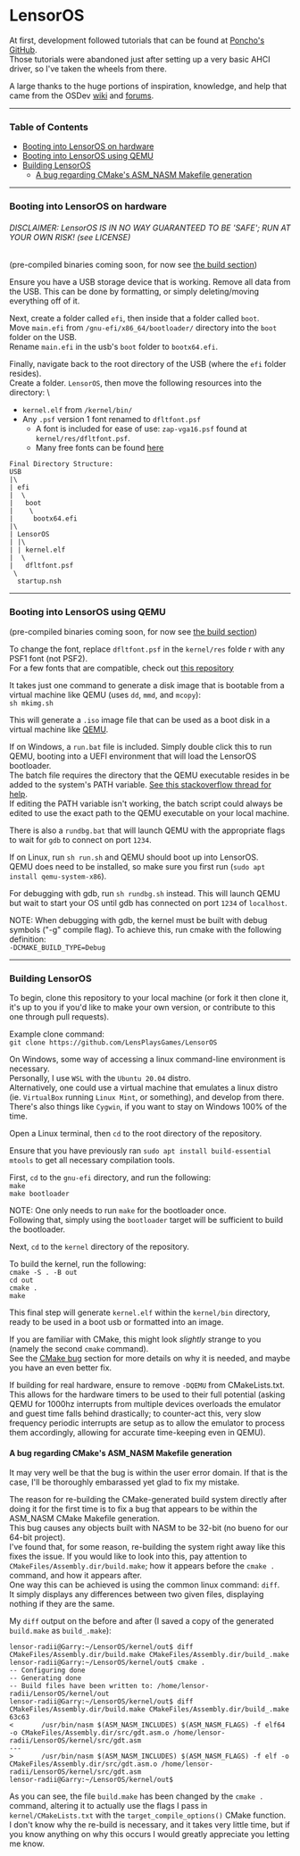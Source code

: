 # LensorOS
At first, development followed tutorials that can be found at [Poncho's GitHub](https://github.com/Absurdponcho). \
Those tutorials were abandoned just after setting up a very basic AHCI driver, so I've taken the wheels from there.

A large thanks to the huge portions of inspiration, knowledge, and help that came from the OSDev [wiki](https://wiki.osdev.org/Expanded_Main_Page) and [forums](https://forum.osdev.org/).

---

### Table of Contents
- [Booting into LensorOS on hardware](#hardware-boot)
- [Booting into LensorOS using QEMU](#qemu-boot)
- [Building LensorOS](#build)
  - [A bug regarding CMake's ASM_NASM Makefile generation](#cmake-bug)
  
---

### Booting into LensorOS on hardware <a name="hardware-boot"></a>
###### DISCLAIMER: LensorOS IS IN NO WAY GUARANTEED TO BE 'SAFE'; RUN AT YOUR OWN RISK! (see LICENSE)

(pre-compiled binaries coming soon, for now see [the build section](#build))

Ensure you have a USB storage device that is working. Remove all data from the USB. This can be done by formatting, or simply deleting/moving everything off of it.

Next, create a folder called `efi`, then inside that a folder called `boot`. \
Move `main.efi` from `/gnu-efi/x86_64/bootloader/` directory into the `boot` folder on the USB. \
Rename `main.efi` in the usb's `boot` folder to `bootx64.efi`.

Finally, navigate back to the root directory of the USB (where the `efi` folder resides). \
Create a folder. `LensorOS`, then move the following resources into the directory: \
- `kernel.elf` from `/kernel/bin/`
- Any `.psf` version 1 font renamed to `dfltfont.psf`
  - A font is included for ease of use: `zap-vga16.psf` found at `kernel/res/dfltfont.psf`. 
  - Many free fonts can be found [here](https://github.com/ercanersoy/PSF-Fonts)

```
Final Directory Structure:
USB
|\
| efi
|  \
|   boot
|    \
|     bootx64.efi
|\
| LensorOS
| |\
| | kernel.elf
|  \
|   dfltfont.psf
 \
  startup.nsh
```

---

### Booting into LensorOS using QEMU <a name="qemu-boot"></a>
(pre-compiled binaries coming soon, for now see [the build section](#build))

To change the font, replace `dfltfont.psf` in the `kernel/res` folde r with any PSF1 font (not PSF2). \
For a few fonts that are compatible, check out [this repository](https://github.com/ercanersoy/PSF-Fonts)

It takes just one command to generate a disk image that is bootable from a virtual machine like QEMU (uses `dd`, `mmd`, and `mcopy`): \
`sh mkimg.sh`

This will generate a `.iso` image file that can be used as a boot disk in a virtual machine like [QEMU](https://www.qemu.org/).

If on Windows, a `run.bat` file is included. Simply double click this to run QEMU, booting into a UEFI environment that will load the LensorOS bootloader. \
The batch file requires the directory that the QEMU executable resides in be added to the system's PATH variable. [See this stackoverflow thread for help](https://stackoverflow.com/questions/9546324/adding-a-directory-to-the-path-environment-variable-in-windows). \
If editing the PATH variable isn't working, the batch script could always be edited to use the exact path to the QEMU executable on your local machine.

There is also a `rundbg.bat` that will launch QEMU with the appropriate flags to wait for `gdb` to connect on port `1234`.

If on Linux, run `sh run.sh` and QEMU should boot up into LensorOS. \
QEMU does need to be installed, so make sure you first run (`sudo apt install qemu-system-x86`).

For debugging with gdb, run `sh rundbg.sh` instead. This will launch QEMU but wait to start your OS until gdb has connected on port `1234` of `localhost`.

NOTE: When debugging with gdb, the kernel must be built with debug symbols ("-g" compile flag). To achieve this, run cmake with the following definition: \
`-DCMAKE_BUILD_TYPE=Debug`

---

### Building LensorOS <a name="build"></a>
To begin, clone this repository to your local machine (or fork it then clone it, it's up to you if you'd like to make your own version, or contribute to this one through pull requests).

Example clone command: \
`git clone https://github.com/LensPlaysGames/LensorOS`

On Windows, some way of accessing a linux command-line environment is necessary. \
Personally, I use `WSL` with the `Ubuntu 20.04` distro. \
Alternatively, one could use a virtual machine that emulates a linux distro (ie. `VirtualBox` running `Linux Mint`, or something), and develop from there. \
There's also things like `Cygwin`, if you want to stay on Windows 100% of the time.

Open a Linux terminal, then `cd` to the root directory of the repository.

Ensure that you have previously ran `sudo apt install build-essential mtools` to get all necessary compilation tools.

First, `cd` to the `gnu-efi` directory, and run the following: \
`make` \
`make bootloader`

NOTE: One only needs to run `make` for the bootloader once. \
Following that, simply using the `bootloader` target will be sufficient to build the bootloader.

Next, `cd` to the `kernel` directory of the repository.

To build the kernel, run the following: \
`cmake -S . -B out` \
`cd out` \
`cmake .` \
`make`

This final step will generate `kernel.elf` within the `kernel/bin` directory, ready to be used in a boot usb or formatted into an image.

If you are familiar with CMake, this might look *slightly* strange to you (namely the second `cmake` command). \
See the [CMake bug](#cmake-bug) section for more details on why it is needed, and maybe you have an even better fix.

If building for real hardware, ensure to remove `-DQEMU` from CMakeLists.txt. \
This allows for the hardware timers to be used to their full potential (asking QEMU for 1000hz interrupts from multiple devices overloads the emulator and guest time falls behind drastically; to counter-act this, very slow frequency periodic interrupts are setup as to allow the emulator to process them accordingly, allowing for accurate time-keeping even in QEMU).

#### A bug regarding CMake's ASM_NASM Makefile generation <a name="cmake-bug"></a>

It may very well be that the bug is within the user error domain. If that is the case, I'll be thoroughly embarassed yet glad to fix my mistake.

The reason for re-building the CMake-generated build system directly after doing it for the first time is to fix a bug that appears to be within the ASM_NASM CMake Makefile generation. \
This bug causes any objects built with NASM to be 32-bit (no bueno for our 64-bit project). \
I've found that, for some reason, re-building the system right away like this fixes the issue.
If you would like to look into this, pay attention to `CMakeFiles/Assembly.dir/build.make`; how it appears before the `cmake .` command, and how it appears after. \
One way this can be achieved is using the common linux command: `diff`. \
It simply displays any differences between two given files, displaying nothing if they are the same.

My `diff` output on the before and after (I saved a copy of the generated `build.make` as `build_.make`):
```
lensor-radii@Garry:~/LensorOS/kernel/out$ diff CMakeFiles/Assembly.dir/build.make CMakeFiles/Assembly.dir/build_.make
lensor-radii@Garry:~/LensorOS/kernel/out$ cmake .
-- Configuring done
-- Generating done
-- Build files have been written to: /home/lensor-radii/LensorOS/kernel/out
lensor-radii@Garry:~/LensorOS/kernel/out$ diff CMakeFiles/Assembly.dir/build.make CMakeFiles/Assembly.dir/build_.make
63c63
<       /usr/bin/nasm $(ASM_NASM_INCLUDES) $(ASM_NASM_FLAGS) -f elf64 -o CMakeFiles/Assembly.dir/src/gdt.asm.o /home/lensor-radii/LensorOS/kernel/src/gdt.asm
---
>       /usr/bin/nasm $(ASM_NASM_INCLUDES) $(ASM_NASM_FLAGS) -f elf -o CMakeFiles/Assembly.dir/src/gdt.asm.o /home/lensor-radii/LensorOS/kernel/src/gdt.asm
lensor-radii@Garry:~/LensorOS/kernel/out$
```

As you can see, the file `build.make` has been changed by the `cmake .` command, altering it to actually use the flags I pass in `kernel/CMakeLists.txt` with the `target_compile_options()` CMake function. \
I don't know why the re-build is necessary, and it takes very little time, but if you know anything on why this occurs I would greatly appreciate you letting me know.
